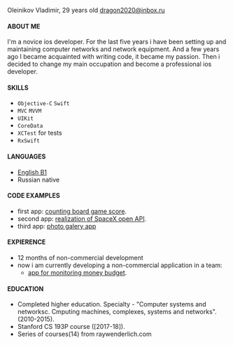 Oleinikov Vladimir, 29 years old
dragon2020@inbox.ru

#### ABOUT ME
   I'm a novice ios developer. For the last five years i have been setting up and maintaining computer networks and network equipment. And a few years ago I became acquainted with writing code, it became my passion. Then i decided to change my main occupation and become a professional ios developer.

#### SKILLS
   - `Objective-C`  `Swift` 
   - `MVC`  `MVVM`
   - `UIKit`
   - `CoreData` 
   - `XCTest` for tests
   - `RxSwift`
   
#### LANGUAGES
   - [English B1](https://efset.org/cert/b3dT26)
   - Russian native

#### CODE EXAMPLES
   - first app: [counting board game score](https://github.com/virustyt/GameCounter).
   - second app: [realization of SpaceX open API](https://github.com/virustyt/SpaceXOpenAPIRealization).
   - third app: [photo galery app](https://github.com/virustyt/MyThirdApp-PhotoGalery)
   
#### EXPIERENCE
   - 12 months of non-commercial development
   - now i am currently developing a non-commercial application in a team:
      - [app for monitoring money budget](https://github.com/virustyt/FinanceAdvisor).

#### EDUCATION
   - Completed higher education. Specialty - "Computer systems and networksc. Сmputing machines, complexes, systems and networks". (2010-2015).
   - Stanford CS 193P course ([2017-18]).
   - Series of courses(14) from raywenderlich.com
